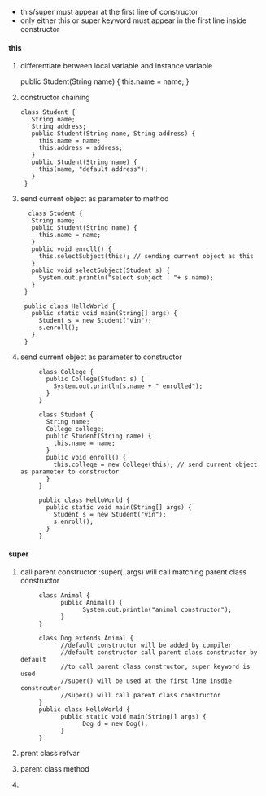 * this/super must appear at the first line of constructor
* only either this or super keyword must appear in the first line inside constructor


#### this

1. differentiate between local variable and instance variable
      
      public Student(String name) {
          this.name = name;
      }
      
2. constructor chaining

       class Student {
          String name;
          String address;
          public Student(String name, String address) {
            this.name = name;
            this.address = address;
          }
          public Student(String name) {
            this(name, "default address");
          }
        }
        
3. send current object as parameter to method
   
         class Student {
          String name;
          public Student(String name) {
            this.name = name;
          }
          public void enroll() {
            this.selectSubject(this); // sending current object as this
          }
          public void selectSubject(Student s) {
            System.out.println("select subject : "+ s.name);
          }
        }

        public class HelloWorld {
          public static void main(String[] args) {
            Student s = new Student("vin");
            s.enroll();
          }
        }
 
4. send current object as parameter to constructor
      
            class College {
              public College(Student s) {
                System.out.println(s.name + " enrolled");
              }
            }

            class Student {
              String name;
              College college;
              public Student(String name) {
                this.name = name;
              }
              public void enroll() {
                this.college = new College(this); // send current object as parameter to constructor
              }
            }

            public class HelloWorld {
              public static void main(String[] args) {
                Student s = new Student("vin");
                s.enroll();
              }
            }

#### super


1. call parent constructor :super(..args) will  call matching parent class constructor

            class Animal {
                  public Animal() {
                        System.out.println("animal constructor");
                  }
            }

            class Dog extends Animal {
                  //default constructor will be added by compiler
                  //default constructor call parent class constructor by default
                  //to call parent class constructor, super keyword is used
                  //super() will be used at the first line insdie constrcutor
                  //super() will call parent class constructor
            }
            public class HelloWorld {
                  public static void main(String[] args) {
                        Dog d = new Dog();
                  }
            }

2. prent class refvar
3. parent class method
5. 
